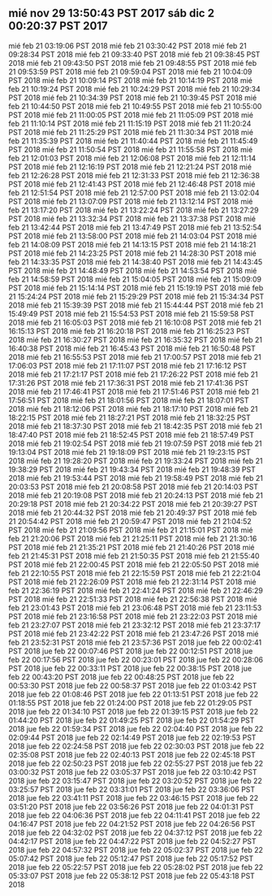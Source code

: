 mié nov 29 13:50:43 PST 2017
sáb dic 2 00:20:37 PST 2017
----
mié feb 21 03:19:06 PST 2018
mié feb 21 03:30:42 PST 2018
mié feb 21 09:28:34 PST 2018
mié feb 21 09:33:40 PST 2018
mié feb 21 09:38:45 PST 2018
mié feb 21 09:43:50 PST 2018
mié feb 21 09:48:55 PST 2018
mié feb 21 09:53:59 PST 2018
mié feb 21 09:59:04 PST 2018
mié feb 21 10:04:09 PST 2018
mié feb 21 10:09:14 PST 2018
mié feb 21 10:14:19 PST 2018
mié feb 21 10:19:24 PST 2018
mié feb 21 10:24:29 PST 2018
mié feb 21 10:29:34 PST 2018
mié feb 21 10:34:39 PST 2018
mié feb 21 10:39:45 PST 2018
mié feb 21 10:44:50 PST 2018
mié feb 21 10:49:55 PST 2018
mié feb 21 10:55:00 PST 2018
mié feb 21 11:00:05 PST 2018
mié feb 21 11:05:09 PST 2018
mié feb 21 11:10:14 PST 2018
mié feb 21 11:15:19 PST 2018
mié feb 21 11:20:24 PST 2018
mié feb 21 11:25:29 PST 2018
mié feb 21 11:30:34 PST 2018
mié feb 21 11:35:39 PST 2018
mié feb 21 11:40:44 PST 2018
mié feb 21 11:45:49 PST 2018
mié feb 21 11:50:54 PST 2018
mié feb 21 11:55:58 PST 2018
mié feb 21 12:01:03 PST 2018
mié feb 21 12:06:08 PST 2018
mié feb 21 12:11:14 PST 2018
mié feb 21 12:16:19 PST 2018
mié feb 21 12:21:24 PST 2018
mié feb 21 12:26:28 PST 2018
mié feb 21 12:31:33 PST 2018
mié feb 21 12:36:38 PST 2018
mié feb 21 12:41:43 PST 2018
mié feb 21 12:46:48 PST 2018
mié feb 21 12:51:54 PST 2018
mié feb 21 12:57:00 PST 2018
mié feb 21 13:02:04 PST 2018
mié feb 21 13:07:09 PST 2018
mié feb 21 13:12:14 PST 2018
mié feb 21 13:17:20 PST 2018
mié feb 21 13:22:24 PST 2018
mié feb 21 13:27:29 PST 2018
mié feb 21 13:32:34 PST 2018
mié feb 21 13:37:38 PST 2018
mié feb 21 13:42:44 PST 2018
mié feb 21 13:47:49 PST 2018
mié feb 21 13:52:54 PST 2018
mié feb 21 13:58:00 PST 2018
mié feb 21 14:03:04 PST 2018
mié feb 21 14:08:09 PST 2018
mié feb 21 14:13:15 PST 2018
mié feb 21 14:18:21 PST 2018
mié feb 21 14:23:25 PST 2018
mié feb 21 14:28:30 PST 2018
mié feb 21 14:33:35 PST 2018
mié feb 21 14:38:40 PST 2018
mié feb 21 14:43:45 PST 2018
mié feb 21 14:48:49 PST 2018
mié feb 21 14:53:54 PST 2018
mié feb 21 14:58:59 PST 2018
mié feb 21 15:04:05 PST 2018
mié feb 21 15:09:09 PST 2018
mié feb 21 15:14:14 PST 2018
mié feb 21 15:19:19 PST 2018
mié feb 21 15:24:24 PST 2018
mié feb 21 15:29:29 PST 2018
mié feb 21 15:34:34 PST 2018
mié feb 21 15:39:39 PST 2018
mié feb 21 15:44:44 PST 2018
mié feb 21 15:49:49 PST 2018
mié feb 21 15:54:53 PST 2018
mié feb 21 15:59:58 PST 2018
mié feb 21 16:05:03 PST 2018
mié feb 21 16:10:08 PST 2018
mié feb 21 16:15:13 PST 2018
mié feb 21 16:20:18 PST 2018
mié feb 21 16:25:23 PST 2018
mié feb 21 16:30:27 PST 2018
mié feb 21 16:35:32 PST 2018
mié feb 21 16:40:38 PST 2018
mié feb 21 16:45:43 PST 2018
mié feb 21 16:50:48 PST 2018
mié feb 21 16:55:53 PST 2018
mié feb 21 17:00:57 PST 2018
mié feb 21 17:06:03 PST 2018
mié feb 21 17:11:07 PST 2018
mié feb 21 17:16:12 PST 2018
mié feb 21 17:21:17 PST 2018
mié feb 21 17:26:22 PST 2018
mié feb 21 17:31:26 PST 2018
mié feb 21 17:36:31 PST 2018
mié feb 21 17:41:36 PST 2018
mié feb 21 17:46:41 PST 2018
mié feb 21 17:51:46 PST 2018
mié feb 21 17:56:51 PST 2018
mié feb 21 18:01:56 PST 2018
mié feb 21 18:07:01 PST 2018
mié feb 21 18:12:06 PST 2018
mié feb 21 18:17:10 PST 2018
mié feb 21 18:22:15 PST 2018
mié feb 21 18:27:21 PST 2018
mié feb 21 18:32:25 PST 2018
mié feb 21 18:37:30 PST 2018
mié feb 21 18:42:35 PST 2018
mié feb 21 18:47:40 PST 2018
mié feb 21 18:52:45 PST 2018
mié feb 21 18:57:49 PST 2018
mié feb 21 19:02:54 PST 2018
mié feb 21 19:07:59 PST 2018
mié feb 21 19:13:04 PST 2018
mié feb 21 19:18:09 PST 2018
mié feb 21 19:23:15 PST 2018
mié feb 21 19:28:20 PST 2018
mié feb 21 19:33:24 PST 2018
mié feb 21 19:38:29 PST 2018
mié feb 21 19:43:34 PST 2018
mié feb 21 19:48:39 PST 2018
mié feb 21 19:53:44 PST 2018
mié feb 21 19:58:49 PST 2018
mié feb 21 20:03:53 PST 2018
mié feb 21 20:08:58 PST 2018
mié feb 21 20:14:03 PST 2018
mié feb 21 20:19:08 PST 2018
mié feb 21 20:24:13 PST 2018
mié feb 21 20:29:18 PST 2018
mié feb 21 20:34:22 PST 2018
mié feb 21 20:39:27 PST 2018
mié feb 21 20:44:32 PST 2018
mié feb 21 20:49:37 PST 2018
mié feb 21 20:54:42 PST 2018
mié feb 21 20:59:47 PST 2018
mié feb 21 21:04:52 PST 2018
mié feb 21 21:09:56 PST 2018
mié feb 21 21:15:01 PST 2018
mié feb 21 21:20:06 PST 2018
mié feb 21 21:25:11 PST 2018
mié feb 21 21:30:16 PST 2018
mié feb 21 21:35:21 PST 2018
mié feb 21 21:40:26 PST 2018
mié feb 21 21:45:31 PST 2018
mié feb 21 21:50:35 PST 2018
mié feb 21 21:55:40 PST 2018
mié feb 21 22:00:45 PST 2018
mié feb 21 22:05:50 PST 2018
mié feb 21 22:10:55 PST 2018
mié feb 21 22:15:59 PST 2018
mié feb 21 22:21:04 PST 2018
mié feb 21 22:26:09 PST 2018
mié feb 21 22:31:14 PST 2018
mié feb 21 22:36:19 PST 2018
mié feb 21 22:41:24 PST 2018
mié feb 21 22:46:29 PST 2018
mié feb 21 22:51:33 PST 2018
mié feb 21 22:56:38 PST 2018
mié feb 21 23:01:43 PST 2018
mié feb 21 23:06:48 PST 2018
mié feb 21 23:11:53 PST 2018
mié feb 21 23:16:58 PST 2018
mié feb 21 23:22:03 PST 2018
mié feb 21 23:27:07 PST 2018
mié feb 21 23:32:12 PST 2018
mié feb 21 23:37:17 PST 2018
mié feb 21 23:42:22 PST 2018
mié feb 21 23:47:26 PST 2018
mié feb 21 23:52:31 PST 2018
mié feb 21 23:57:36 PST 2018
jue feb 22 00:02:41 PST 2018
jue feb 22 00:07:46 PST 2018
jue feb 22 00:12:51 PST 2018
jue feb 22 00:17:56 PST 2018
jue feb 22 00:23:01 PST 2018
jue feb 22 00:28:06 PST 2018
jue feb 22 00:33:11 PST 2018
jue feb 22 00:38:15 PST 2018
jue feb 22 00:43:20 PST 2018
jue feb 22 00:48:25 PST 2018
jue feb 22 00:53:30 PST 2018
jue feb 22 00:58:37 PST 2018
jue feb 22 01:03:42 PST 2018
jue feb 22 01:08:46 PST 2018
jue feb 22 01:13:51 PST 2018
jue feb 22 01:18:55 PST 2018
jue feb 22 01:24:00 PST 2018
jue feb 22 01:29:05 PST 2018
jue feb 22 01:34:10 PST 2018
jue feb 22 01:39:15 PST 2018
jue feb 22 01:44:20 PST 2018
jue feb 22 01:49:25 PST 2018
jue feb 22 01:54:29 PST 2018
jue feb 22 01:59:34 PST 2018
jue feb 22 02:04:40 PST 2018
jue feb 22 02:09:44 PST 2018
jue feb 22 02:14:49 PST 2018
jue feb 22 02:19:53 PST 2018
jue feb 22 02:24:58 PST 2018
jue feb 22 02:30:03 PST 2018
jue feb 22 02:35:08 PST 2018
jue feb 22 02:40:13 PST 2018
jue feb 22 02:45:18 PST 2018
jue feb 22 02:50:23 PST 2018
jue feb 22 02:55:27 PST 2018
jue feb 22 03:00:32 PST 2018
jue feb 22 03:05:37 PST 2018
jue feb 22 03:10:42 PST 2018
jue feb 22 03:15:47 PST 2018
jue feb 22 03:20:52 PST 2018
jue feb 22 03:25:57 PST 2018
jue feb 22 03:31:01 PST 2018
jue feb 22 03:36:06 PST 2018
jue feb 22 03:41:11 PST 2018
jue feb 22 03:46:15 PST 2018
jue feb 22 03:51:20 PST 2018
jue feb 22 03:56:26 PST 2018
jue feb 22 04:01:31 PST 2018
jue feb 22 04:06:36 PST 2018
jue feb 22 04:11:41 PST 2018
jue feb 22 04:16:47 PST 2018
jue feb 22 04:21:52 PST 2018
jue feb 22 04:26:56 PST 2018
jue feb 22 04:32:02 PST 2018
jue feb 22 04:37:12 PST 2018
jue feb 22 04:42:17 PST 2018
jue feb 22 04:47:22 PST 2018
jue feb 22 04:52:27 PST 2018
jue feb 22 04:57:32 PST 2018
jue feb 22 05:02:37 PST 2018
jue feb 22 05:07:42 PST 2018
jue feb 22 05:12:47 PST 2018
jue feb 22 05:17:52 PST 2018
jue feb 22 05:22:57 PST 2018
jue feb 22 05:28:02 PST 2018
jue feb 22 05:33:07 PST 2018
jue feb 22 05:38:12 PST 2018
jue feb 22 05:43:18 PST 2018
